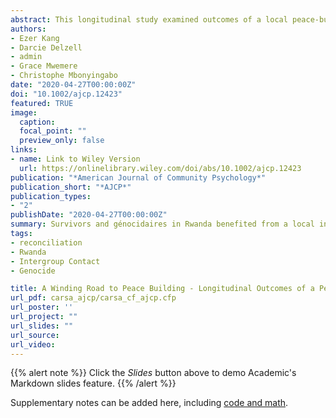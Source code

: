 ```yaml
---
abstract: This longitudinal study examined outcomes of a local peace-building intervention that applied principles of intergroup contact to promote reconciliation between génocidaires and survivors whom they have directly harmed during the 1994 Genocide Against the Tutsi in Rwanda. Individual interviews were conducted with 46 génocidaires and 45 survivors whom they have directly harmed during the genocide at 7-time points over the course of their 22-month participation in three programmatic activities (workshops, cell groups, and cooperative cow raising). One thousand bootstrapped samples generated to measure changes in outcomes indicated that survivors and génocidaires regarded themselves and those who directly impacted them during the genocide more positively after 22 months. Although both survivors and génocidaires experienced significant decline in trauma symptomatology after 22 months, they responded to programmatic activities differently. Cell group interactions sustained some positive outcomes (génocidaires perceived forgiveness by others) after the workshops and further improved others (génocidaires self-forgiveness). Survivors who participated in cell groups and raised cows with génocidaires demonstrated further willingness to reconcile compared to survivors who participated in cell groups alone. Our findings empirically support the benefits of promoting different forms of intergroup interactions long after a period of intense violence and highlight the importance of considering how the trajectories of outcomes can inform program and theory development. 
authors:
- Ezer Kang
- Darcie Delzell
- admin
- Grace Mwemere
- Christophe Mbonyingabo
date: "2020-04-27T00:00:00Z"
doi: "10.1002/ajcp.12423"
featured: TRUE
image:
  caption: 
  focal_point: ""
  preview_only: false
links:
- name: Link to Wiley Version
  url: https://onlinelibrary.wiley.com/doi/abs/10.1002/ajcp.12423
publication: "*American Journal of Community Psychology*"
publication_short: "*AJCP*"
publication_types:
- "2"
publishDate: "2020-04-27T00:00:00Z"
summary: Survivors and génocidaires in Rwanda benefited from a local intergroup contact intervention (CI). However, génocidaires and survivors they directly harmed benefited differently over 22-months. Preparing survivors and génocidaires with skills to participate in communal life is critical for CI. Highlighting both CI outcomes and trajectories are essential for program and theory development.
tags:
- reconciliation
- Rwanda
- Intergroup Contact
- Genocide

title: A Winding Road to Peace Building - Longitudinal Outcomes of a Peace Intervention for Survivors and Génocidaires of the 1994 Genocide Against the Tutsi in Rwanda 
url_pdf: carsa_ajcp/carsa_cf_ajcp.cfp
url_poster: ''
url_project: ""
url_slides: ""
url_source:
url_video: 
---
```


{{% alert note %}}
Click the *Slides* button above to demo Academic's Markdown slides feature.
{{% /alert %}}

Supplementary notes can be added here, including [code and math](https://sourcethemes.com/academic/docs/writing-markdown-latex/).